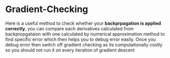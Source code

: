 # Gradient-Checking

Here is a useful method to check whether your **backprpagation is applied correctly**, you can compare each derivatives calculated from backpropgataion with one calculated by numerical approximation method to find specific error which then helps you to debug error easily. Once you debug error then switch off gradient checking as its computationally costly so you should not run it on every iteration of gradient descent 
